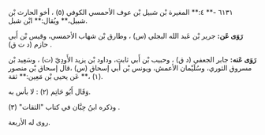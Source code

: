 ٦١٣١ -** ٤:** المغيرة بْن شبيل بْن عوف الأحمسي الكوفي (٥) ، أخو الحارث بْن شبيل،** ويُقال:** ابْن شبل.

**رَوَى عَن:** جرير بْن عَبد الله البجلي (س) ، وطارق بْن شهاب الأحمسي، وقيس بْن أَبي حازم (د ت ق) .

**رَوَى عَنه:** جابر الجعفي (د ق) ، وحبيب بْن أَبي ثابت، وداود بْن يزيد الأَودِيّ (ت) ، وسَعِيد بْن مسروق الثوري، وسُلَيْمان الأعمش، ويونس بْن أَبي إسحاق (س) ،قال إسحاق بْن منصور (١) ،** عَن يحيى بْن مَعِين:** ثقة.

وَقَال أَبُو حَاتِم (٢) : لا بأس به.

وذكره ابنُ حِبَّان في كتاب "الثقات" (٣) .

روى له الأربعة.